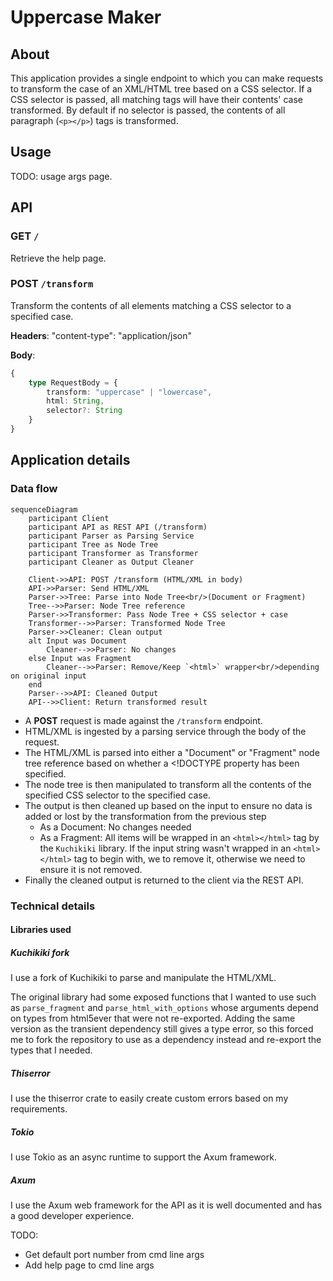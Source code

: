 # Uppercase Maker

## About
This application provides a single endpoint to which you can make requests to transform the case of an XML/HTML tree based on a CSS selector. If a CSS selector is passed, all matching tags will have their contents' case transformed. By default if no selector is passed, the contents of all paragraph (`<p></p>`) tags is transformed.

## Usage

TODO: usage args page.

## API

### GET `/`
Retrieve the help page.

### POST `/transform`
Transform the contents of all elements matching a CSS selector to a specified case.

**Headers**:
"content-type": "application/json"

**Body**:
```ts
{
    type RequestBody = {
        transform: "uppercase" | "lowercase",
        html: String,
        selector?: String
    }
}
```

## Application details

### Data flow

```mermaid
sequenceDiagram
    participant Client
    participant API as REST API (/transform)
    participant Parser as Parsing Service
    participant Tree as Node Tree
    participant Transformer as Transformer
    participant Cleaner as Output Cleaner

    Client->>API: POST /transform (HTML/XML in body)
    API->>Parser: Send HTML/XML
    Parser->>Tree: Parse into Node Tree<br/>(Document or Fragment)
    Tree-->>Parser: Node Tree reference
    Parser->>Transformer: Pass Node Tree + CSS selector + case
    Transformer-->>Parser: Transformed Node Tree
    Parser->>Cleaner: Clean output
    alt Input was Document
        Cleaner-->>Parser: No changes
    else Input was Fragment
        Cleaner-->>Parser: Remove/Keep `<html>` wrapper<br/>depending on original input
    end
    Parser-->>API: Cleaned Output
    API-->>Client: Return transformed result
```

- A **POST** request is made against the `/transform` endpoint.
- HTML/XML is ingested by a parsing service through the body of the request.
- The HTML/XML is parsed into either a "Document" or "Fragment" node tree reference based on whether a <!DOCTYPE property has been specified.
- The node tree is then manipulated to transform all the contents of the specified CSS selector to the specified case.
- The output is then cleaned up based on the input to ensure no data is added or lost by the transformation from the previous step
    - As a Document: No changes needed
    - As a Fragment: All items will be wrapped in an `<html></html>` tag by the `Kuchikiki` library. If the input string wasn't wrapped in an `<html></html>` tag to begin with, we  to remove it, otherwise we need to ensure it is not removed.
- Finally the cleaned output is returned to the client via the REST API.

### Technical details

#### Libraries used 

##### Kuchikiki fork
I use a fork of Kuchikiki to parse and manipulate the HTML/XML.

The original library had some exposed functions that I wanted to use such as `parse_fragment` and `parse_html_with_options` whose arguments depend on types from html5ever that were not re-exported. Adding the same version as the transient dependency still gives a type error, so this forced me to fork the repository to use as a dependency instead and re-export the types that I needed.

##### Thiserror
I use the thiserror crate to easily create custom errors based on my requirements.

##### Tokio
I use Tokio as an async runtime to support the Axum framework.

##### Axum
I use the Axum web framework for the API as it is well documented and has a good developer experience.


TODO:
- Get default port number from cmd line args
- Add help page to cmd line args
